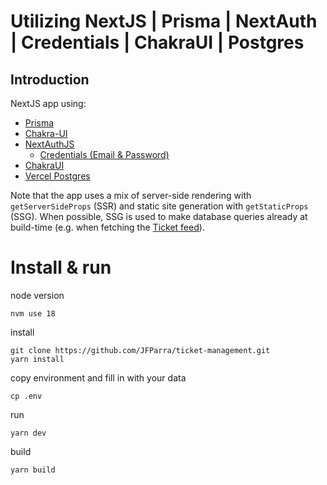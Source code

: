 # Utilizing NextJS | Prisma | NextAuth | Credentials | ChakraUI | Postgres

## Introduction

NextJS app using:

- [Prisma](https://www.prisma.io/)
- [Chakra-UI](https://chakra-ui.com/)
- [NextAuthJS](https://next-auth.js.org/)
  - [Credentials (Email & Password)](https://next-auth.js.org/providers/credentials)
- [ChakraUI](https://chakra-ui.com/)
- [Vercel Postgres](https://vercel.com/docs/storage/vercel-postgres)

Note that the app uses a mix of server-side rendering with `getServerSideProps` (SSR) and static site generation with `getStaticProps` (SSG). When possible, SSG is used to make database queries already at build-time (e.g. when fetching the [Ticket feed](./pages/index.tsx)).

# Install & run

node version

```
nvm use 18
```

install

```
git clone https://github.com/JFParra/ticket-management.git
yarn install
```

copy environment and fill in with your data

```
cp .env
```

run

```
yarn dev
```

build

```
yarn build
```